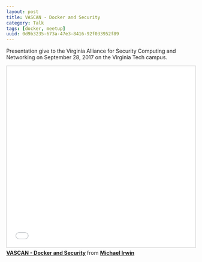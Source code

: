 ```yaml
---
layout: post
title: VASCAN - Docker and Security
category: Talk
tags: [docker, meetup]
uuid: 0d9b3235-673a-47e3-8416-92f033952f89
---
```


Presentation give to the Virginia Alliance for Security Computing and Networking on September 28, 2017 on the Virginia Tech campus.

<!--more-->

<iframe src="//www.slideshare.net/slideshow/embed_code/key/lqreGChSk8ap4f" width="595" height="485" frameborder="0" marginwidth="0" marginheight="0" scrolling="no" style="border:1px solid #CCC; border-width:1px; margin-bottom:5px; max-width: 100%;" allowfullscreen> </iframe> <div style="margin-bottom:5px"> <strong> <a href="//www.slideshare.net/secret/lqreGChSk8ap4f" title="VASCAN - Docker and Security" target="_blank">VASCAN - Docker and Security</a> </strong> from <strong><a href="https://www.slideshare.net/MichaelIrwin2" target="_blank">Michael Irwin</a></strong> </div>
